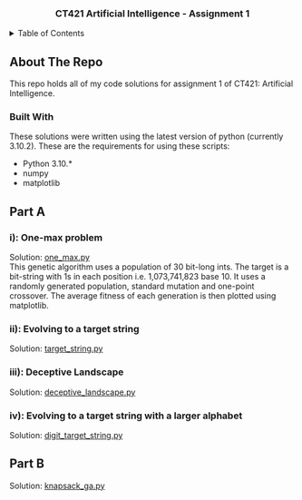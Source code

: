 <div id="top"></div>
<h3 align="center">CT421 Artificial Intelligence - Assignment 1</h3>

<!-- TABLE OF CONTENTS -->
<details>
  <summary>Table of Contents</summary>
  <ol>
    <li>
      <a href="#about-the-repo">About The Repo</a>
      <ul>
        <li><a href="#built-with">Built With</a></li>
      </ul>
    </li>
    <li>
      <a href="#part-a">Part A</a>
      <ul>
        <li><a href="#i):-one-max-problem">i): One-max problem</a></li>
        <li><a href="#ii):-evolving-to-a-target-string">ii): Evolving to a target string</a></li>
        <li><a href="#iii):-deceptive-landscape">iii): Deceptive Landscape</a></li>
        <li><a href="#iv):-evolving-to-a-target-string-with-a-larger-alphabet">iv): Evolving to a target string with a larger alphabet</a></li>
      </ul>
    </li>
    <li>
      <a href="#part-b">Part B</a>
    </li>
  </ol>
</details>

<!-- ABOUT THE REPO -->
## About The Repo
This repo holds all of my code solutions for assignment 1 of CT421: Artificial Intelligence.

<!-- BUILT WITH -->
### Built With
These solutions were written using the latest version of python (currently 3.10.2).
These are the requirements for using these scripts:
* Python 3.10.*
* numpy
* matplotlib

<!-- PART A -->
## Part A

<!-- I: ONE-MAX PROBLEM -->
### i): One-max problem
Solution: [one_max.py](./one_max.py)<br>
This genetic algorithm uses a population of 30 bit-long ints. The target is
a bit-string with 1s in each position i.e. 1,073,741,823 base 10.
It uses a randomly generated population, standard mutation and one-point crossover.
The average fitness of each generation is then plotted using matplotlib.

<!-- II: EVOLVING TO A TARGET STRING -->
### ii): Evolving to a target string
Solution: [target_string.py](./target_string.py)

<!-- III: DECEPTIVE LANDSCAPE -->
### iii): Deceptive Landscape
Solution: [deceptive_landscape.py](./deceptive_landscape.py)

<!-- IV: EVOLVING TO A TARGET STRING WITH A LARGER ALPHABET -->
### iv): Evolving to a target string with a larger alphabet
Solution: [digit_target_string.py](./digit_target_string.py)

<!-- PART B -->
## Part B
Solution: [knapsack_ga.py](./knapsack_ga.py)
